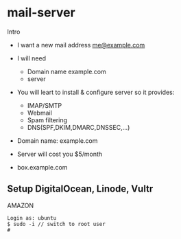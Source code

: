 # mail-server

Intro

* I want a new mail address me@example.com
* I will need
  * Domain name example.com
  * server
* You will leart to install & configure server so it provides:
  * IMAP/SMTP
  * Webmail
  * Spam filtering
  * DNS(SPF,DKIM,DMARC,DNSSEC,...)

* Domain name: example.com
* Server will cost you $5/month
* box.example.com

## Setup DigitalOcean, Linode, Vultr

AMAZON
```
Login as: ubuntu
$ sudo -i // switch to root user
#
```